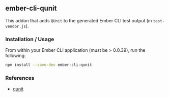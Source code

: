 ## ember-cli-qunit

This addon that adds `QUnit` to the generated Ember CLI test output (in `test-vendor.js`).

### Installation / Usage

From within your Ember CLI application (must be > 0.0.39), run the following:

```bash
npm install --save-dev ember-cli-qunit
```

### References

* [qunit](https://github.com/jquery/qunit)

